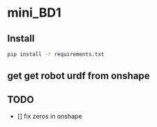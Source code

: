 # mini_BD1

## Install 
    
```bash
pip install -r requirements.txt
```

## get get robot urdf from onshape


## TODO  

- [] fix zeros in onshape